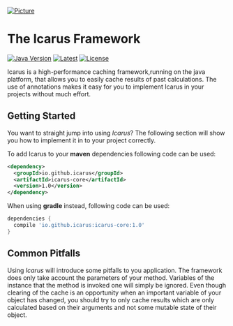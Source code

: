 [![Picture](https://orig00.deviantart.net/913a/f/2013/007/c/1/icarus_sketch_by_insomniacattack-d5qszxs.png)]()

# The Icarus Framework

[![Java Version](https://img.shields.io/badge/java-v1.8-blue.svg)](https://www.oracle.com/technetwork/java/javase/downloads/jdk8-downloads-2133151.html)
[![Latest](https://img.shields.io/badge/latest-v1.0-blue.svg)](https://github.com/merlinosayimwen/icarus)
[![License](https://img.shields.io/badge/license-apache--2.0-lightgrey.svg)](https://www.apache.org/licenses/LICENSE-2.0.html)

Icarus is a high-performance caching framework,running on the java platform, that allows you to 
easily cache results of past calculations. The use of annotations makes it easy for you to implement Icarus in your
projects without much effort.

Getting Started
--
You want to straight jump into using *Icarus*? The following section will show you how to 
implement it in to your project correctly.

To add Icarus to your **maven** dependencies following code can be used:
```xml
<dependency>
  <groupId>io.github.icarus</groupId>
  <artifactId>icarus-core</artifactId>
  <version>1.0</version>
</dependency>
```

When using **gradle** instead, following code can be used:
```groovy
dependencies {
  compile 'io.github.icarus:icarus-core:1.0'
}
```

Common Pitfalls
--
Using *Icarus* will introduce some pitfalls to you application. The framework does only take account
the parameters of your method. Variables of the instance that the method is invoked one will simply 
be ignored. Even though clearing of the cache is an opportunity when an important variable of your object
has changed, you should try to only cache results which are only calculated based on their arguments
and not some mutable state of their object. 


